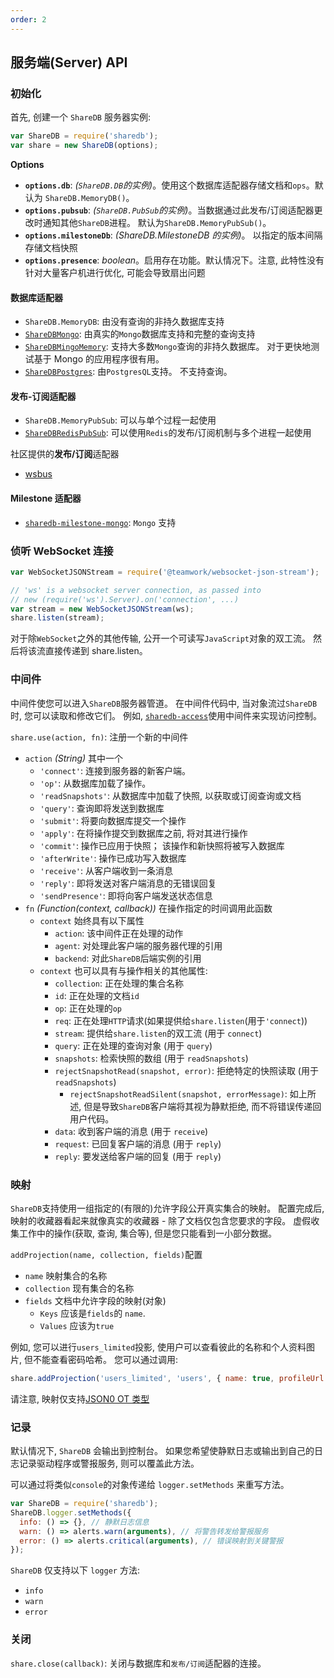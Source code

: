 ```yaml
---
order: 2
---
```


## 服务端(Server) API

### 初始化

首先, 创建一个 `ShareDB` 服务器实例:

```js
var ShareDB = require('sharedb');
var share = new ShareDB(options);
```

**Options**

- **`options.db`**: _(`ShareDB.DB`的实例)_。使用这个数据库适配器存储文档和`ops`。默认为 `ShareDB.MemoryDB()`。
- **`options.pubsub`**: _(`ShareDB.PubSub`的实例)_。当数据通过此发布/订阅适配器更改时通知其他`ShareDB`进程。 默认为`ShareDB.MemoryPubSub()`。
- **`options.milestoneDb`**: _(ShareDB.MilestoneDB 的实例)_。 以指定的版本间隔存储文档快照
- **`options.presence`**: _boolean_。启用存在功能。默认情况下。注意, 此特性没有针对大量客户机进行优化, 可能会导致扇出问题

#### 数据库适配器

- `ShareDB.MemoryDB`: 由没有查询的非持久数据库支持
- [`ShareDBMongo`](https://github.com/share/sharedb-mongo): 由真实的`Mongo`数据库支持和完整的查询支持
- [`ShareDBMingoMemory`](https://github.com/share/sharedb-mingo-memory): 支持大多数`Mongo`查询的非持久数据库。 对于更快地测试基于 Mongo 的应用程序很有用。
- [`ShareDBPostgres`](https://github.com/share/sharedb-postgres): 由`PostgresQL`支持。 不支持查询。

#### 发布-订阅适配器

- `ShareDB.MemoryPubSub`: 可以与单个过程一起使用
- [`ShareDBRedisPubSub`](https://github.com/share/sharedb-redis-pubsub): 可以使用`Redis`的发布/订阅机制与多个进程一起使用

社区提供的**发布/订阅**适配器

- [wsbus](https://github.com/dmapper/sharedb-wsbus-pubsub)

#### Milestone 适配器

- [`sharedb-milestone-mongo`](https://github.com/share/sharedb-milestone-mongo): `Mongo` 支持

### 侦听 WebSocket 连接

```js
var WebSocketJSONStream = require('@teamwork/websocket-json-stream');

// 'ws' is a websocket server connection, as passed into
// new (require('ws').Server).on('connection', ...)
var stream = new WebSocketJSONStream(ws);
share.listen(stream);
```

对于除`WebSocket`之外的其他传输, 公开一个可读写`JavaScript`对象的双工流。 然后将该流直接传递到 share.listen。

### 中间件

中间件使您可以进入`ShareDB`服务器管道。 在中间件代码中, 当对象流过`ShareDB`时, 您可以读取和修改它们。 例如, [`sharedb-access`](https://github.com/dmapper/sharedb-access)使用中间件来实现访问控制。

`share.use(action, fn)`: 注册一个新的中间件

- `action` _(String)_ 其中一个
  - `'connect'`: 连接到服务器的新客户端。
  - `'op'`: 从数据库加载了操作。
  - `'readSnapshots'`: 从数据库中加载了快照, 以获取或订阅查询或文档
  - `'query'`: 查询即将发送到数据库
  - `'submit'`: 将要向数据库提交一个操作
  - `'apply'`: 在将操作提交到数据库之前, 将对其进行操作
  - `'commit'`: 操作已应用于快照； 该操作和新快照将被写入数据库
  - `'afterWrite'`: 操作已成功写入数据库
  - `'receive'`: 从客户端收到一条消息
  - `'reply'`: 即将发送对客户端消息的无错误回复
  - `'sendPresence'`: 即将向客户端发送状态信息
- `fn` _(Function(context, callback))_ 在操作指定的时间调用此函数
  - `context` 始终具有以下属性
    - `action`: 该中间件正在处理的动作
    - `agent`: 对处理此客户端的服务器代理的引用
    - `backend`: 对此`ShareDB`后端实例的引用
  - `context` 也可以具有与操作相关的其他属性:
    - `collection`: 正在处理的集合名称
    - `id`: 正在处理的文档`id`
    - `op`: 正在处理的`op`
    - `req`: 正在处理`HTTP`请求(如果提供给`share.listen`(用于`'connect`))
    - `stream`: 提供给`share.listen`的双工流 (用于 `connect`)
    - `query`: 正在处理的查询对象 (用于 `query`)
    - `snapshots`: 检索快照的数组 (用于 `readSnapshots`)
    - `rejectSnapshotRead(snapshot, error)`: 拒绝特定的快照读取 (用于 `readSnapshots`)
      - `rejectSnapshotReadSilent(snapshot, errorMessage)`: 如上所述, 但是导致`ShareDB`客户端将其视为静默拒绝, 而不将错误传递回用户代码。
    - `data`: 收到客户端的消息 (用于 `receive`)
    - `request`: 已回复客户端的消息 (用于 `reply`)
    - `reply`: 要发送给客户端的回复 (用于 `reply`)

### 映射

`ShareDB`支持使用一组指定的(有限的)允许字段公开真实集合的映射。 配置完成后, 映射的收藏器看起来就像真实的收藏器 - 除了文档仅包含您要求的字段。 虚假收集工作中的操作(获取, 查询, 集合等), 但是您只能看到一小部分数据。

`addProjection(name, collection, fields)`配置

- `name` 映射集合的名称
- `collection` 现有集合的名称
- `fields` 文档中允许字段的映射(对象)
  - `Keys` 应该是`fields`的 `name`.
  - `Values` 应该为`true`

例如, 您可以进行`users_limited`投影, 使用户可以查看彼此的名称和个人资料图片, 但不能查看密码哈希。 您可以通过调用:

```js
share.addProjection('users_limited', 'users', { name: true, profileUrl: true });
```

请注意, 映射仅支持[JSON0 OT 类型](https://github.com/ottypes/json0)

### 记录

默认情况下, `ShareDB` 会输出到控制台。 如果您希望使静默日志或输出到自己的日志记录驱动程序或警报服务, 则可以覆盖此方法。

可以通过将类似`console`的对象传递给 `logger.setMethods` 来重写方法。

```javascript
var ShareDB = require('sharedb');
ShareDB.logger.setMethods({
  info: () => {}, // 静默日志信息
  warn: () => alerts.warn(arguments), // 将警告转发给警报服务
  error: () => alerts.critical(arguments), // 错误映射到关键警报
});
```

`ShareDB` 仅支持以下 `logger` 方法:

- `info`
- `warn`
- `error`

### 关闭

`share.close(callback)`: 关闭与数据库和`发布/订阅`适配器的连接。
